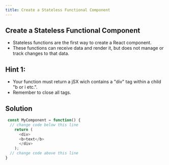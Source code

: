 ```yaml
---
title: Create a Stateless Functional Component
---
```

## Create a Stateless Functional Component

- Stateless functions are the first way to create a React component.
- These functions can receive data and render it, but does not manage or track changes to that data.

## Hint 1:

- Your function must return a jSX wich contains a "div" tag within a child "b or i etc.".
- Remember to close all tags.  
  
## Solution
```javascript
 const MyComponent = function() {
  // change code below this line
    return (
      <div>
      <b>text</b>
      </div>
    );
  // change code above this line
}
```
